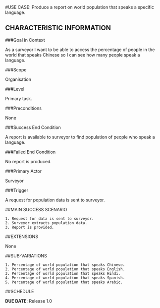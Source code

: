#USE CASE: Produce a report on world population that speaks a specific language.

## CHARACTERISTIC INFORMATION

###Goal in Context

As a surveyor I want to be able to access the percentage of people in the world that speaks Chinese so I can see how many people speak a language.

###Scope

Organisation

###Level

Primary task.

###Preconditions

None

###Success End Condition

A report is available to surveyor to find population of people who speak a language.

###Failed End Condition

No report is produced.

###Primary Actor

Surveyor

###Trigger

A request for population data is sent to surveyor.


##MAIN SUCCESS SCENARIO

	1. Request for data is sent to surveyor.
	2. Surveyor extracts population data.
	3. Report is provided.
	
##EXTENSIONS

None

##SUB-VARIATIONS

	1. Percentage of world population that speaks Chinese.
	2. Percentage of world population that speaks English.
	3. Percentage of world population that speaks Hindi.
	4. Percentage of world population that speaks Spanish.
	5. Percentage of world population that speaks Arabic.
	
##SCHEDULE

**DUE DATE**: Release 1.0

